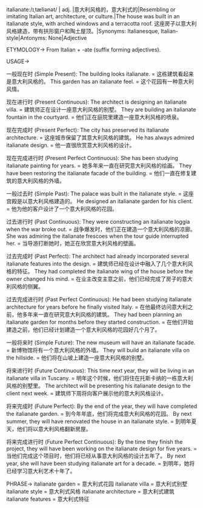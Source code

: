 italianate:/ɪˌtæliənət/ | adj. |意大利风格的，意大利式的|Resembling or imitating Italian art, architecture, or culture.|The house was built in an italianate style, with arched windows and a terracotta roof. 这座房子以意大利风格建造，带有拱形窗户和陶土屋顶。|Synonyms: Italianesque, Italian-style|Antonyms: None|Adjective


ETYMOLOGY->
From Italian + -ate (suffix forming adjectives).

USAGE->

一般现在时 (Simple Present):
The building looks italianate. = 这栋建筑看起来是意大利风格的。
This garden has an italianate feel. =  这个花园有一种意大利风情。

现在进行时 (Present Continuous):
The architect is designing an italianate villa. =  建筑师正在设计一座意大利风格的别墅。
They are building an italianate fountain in the courtyard. =  他们正在庭院里建造一座意大利风格的喷泉。

现在完成时 (Present Perfect):
The city has preserved its italianate architecture. =  这座城市保留了其意大利风格的建筑。
He has always admired italianate design. = 他一直很欣赏意大利风格的设计。

现在完成进行时 (Present Perfect Continuous):
She has been studying italianate painting for years. = 她多年来一直在研究意大利风格的绘画。
They have been restoring the italianate facade of the building. = 他们一直在修复建筑的意大利风格的外墙。

一般过去时 (Simple Past):
The palace was built in the italianate style. = 这座宫殿是以意大利风格建造的。
He designed an italianate garden for his client. = 他为他的客户设计了一个意大利风格的花园。


过去进行时 (Past Continuous):
They were constructing an italianate loggia when the war broke out. = 战争爆发时，他们正在建造一个意大利风格的凉廊。
She was admiring the italianate frescoes when the tour guide interrupted her. = 当导游打断她时，她正在欣赏意大利风格的壁画。


过去完成时 (Past Perfect):
The architect had already incorporated several italianate features into the design. = 建筑师已经在设计中融入了几个意大利风格的特征。
They had completed the italianate wing of the house before the owner changed his mind. = 在业主改变主意之前，他们已经完成了房子的意大利风格的侧翼。

过去完成进行时 (Past Perfect Continuous):
He had been studying italianate architecture for years before he finally visited Italy. = 在他最终访问意大利之前，他多年来一直在研究意大利风格的建筑。
They had been planning an italianate garden for months before they started construction. =  在他们开始建造之前，他们已经计划建造一个意大利风格的花园好几个月了。

一般将来时 (Simple Future):
The new museum will have an italianate facade. = 新博物馆将有一个意大利风格的外墙。
They will build an italianate villa on the hillside. = 他们将在山坡上建造一座意大利风格的别墅。

将来进行时 (Future Continuous):
This time next year, they will be living in an italianate villa in Tuscany. = 明年这个时候，他们将住在托斯卡纳的一栋意大利风格的别墅里。
The architect will be presenting his italianate design to the client next week. = 建筑师下周将向客户展示他的意大利风格设计。


将来完成时 (Future Perfect):
By the end of the year, they will have completed the italianate garden. = 到今年年底，他们将完成意大利风格的花园。
By next summer, they will have renovated the house in an italianate style. = 到明年夏天，他们将以意大利风格翻新房屋。

将来完成进行时 (Future Perfect Continuous):
By the time they finish the project, they will have been working on the italianate design for five years. = 当他们完成这个项目时，他们将已经从事意大利风格的设计五年了。
By next year, she will have been studying italianate art for a decade. = 到明年，她将已经学习意大利艺术十年了。


PHRASE->
italianate garden = 意大利式花园
italianate villa = 意大利式别墅
italianate style = 意大利式风格
italianate architecture = 意大利式建筑
italianate features = 意大利式特征

